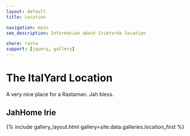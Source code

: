 ```yaml
---
layout: default
title: Location

navigation: main
seo_description: Information about IrieYards location

share: rasta
support: [jquery, gallery]
---
```


# The ItalYard Location
A very nice place for a Rastaman. Jah bless.

## JahHome Irie
{% include gallery_layout.html gallery=site.data.galleries.location_first %}